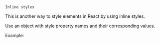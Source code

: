 `Inline styles`

This is another way to style elements in React by using inline styles.

Use an object with style property names and their corresponding values.

Example: